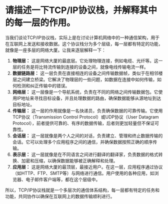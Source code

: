 # 请描述一下TCP/IP协议栈，并解释其中的每一层的作用。

当我们谈论TCP/IP协议栈，实际上是在讨论计算机网络中的一种通信架构，用于在互联网上发送和接收数据。这个协议栈分为多个层级，每一层都有特定的功能，就像是一座多层的网络大厦。让我来逐层解释一下：



1.  **物理层：** 这是网络大厦的最底层。它处理物理连接，例如电缆、光纤等。这一层的任务是将比特流传输到连接的设备之间，就像电线传输电流一样。 
2.  **数据链路层：** 这一层负责在直接相连的设备之间传输数据帧，类似于在相邻楼层之间建立桥梁。它解决了物理层的一些问题，如数据在连接中如何传输，如何检测和纠正传输中的错误。 
3.  **网络层：** 这一层像是一个导航系统，负责在不同的网络之间传输数据包。它使用IP地址来寻找目标设备，并且处理数据的路由，确保数据能够从源地址到达目标地址。 
4.  **传输层：** 这一层的作用就像是一名快递员，负责确保数据的可靠传输。它使用TCP协议（Transmission Control Protocol）或UDP协议（User Datagram Protocol），前者提供可靠的、有序的数据传输，后者则更加轻量但不保证可靠性。 
5.  **会话层：** 这一层就像是两个人之间的对话，负责建立、管理和终止数据传输的会话。它可以处理多个应用程序之间的通信，并确保数据按照正确的顺序传输。 
6.  **表示层：** 这一层就像是在不同语言之间进行翻译的翻译家，负责数据的格式转换、加密和压缩，以确保数据能够被正确解释和处理。 
7.  **应用层：** 这是网络大厦的最顶层，最接近用户。在这一层，应用程序通过协议（如HTTP、FTP、SMTP等）与网络进行通信。用户使用的各种应用，如浏览器、电子邮件客户端等，都在这个层级中。 



所以，TCP/IP协议栈就是一个多层次的通信体系结构，每一层都有特定的任务和功能，共同协作以确保在互联网上的数据传输顺利进行。


